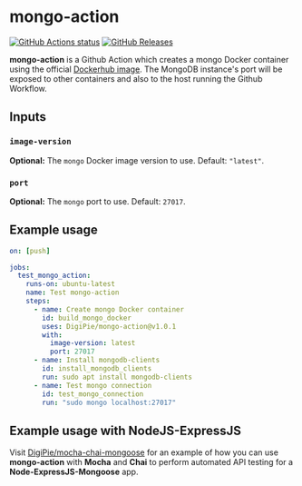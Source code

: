 # mongo-action

[![GitHub Actions status](https://github.com/DigiPie/mongo-action/workflows/mongo-action%20CI/badge.svg)](https://github.com/DigiPie/mongo-action/actions) [![GitHub Releases](https://img.shields.io/github/release/DigiPie/mongo-action.svg)](https://github.com/DigiPie/mongo-action/releases)

**mongo-action** is a Github Action which creates a mongo Docker container using the official [Dockerhub image](https://hub.docker.com/_/mongo). The MongoDB instance's port will be exposed to other containers and also to the host running the Github Workflow.

## Inputs

### `image-version`

**Optional:** The `mongo` Docker image version to use. Default: `"latest"`.

### `port`

**Optional:** The `mongo` port to use. Default: `27017`.

## Example usage

```yaml
on: [push]

jobs:
  test_mongo_action:
    runs-on: ubuntu-latest
    name: Test mongo-action
    steps:
      - name: Create mongo Docker container
        id: build_mongo_docker
        uses: DigiPie/mongo-action@v1.0.1
        with:
          image-version: latest
          port: 27017
      - name: Install mongodb-clients
        id: install_mongodb_clients
        run: sudo apt install mongodb-clients
      - name: Test mongo connection
        id: test_mongo_connection
        run: "sudo mongo localhost:27017"
```

## Example usage with NodeJS-ExpressJS
Visit [DigiPie/mocha-chai-mongoose](https://github.com/DigiPie/mocha-chai-mongoose) for an example of how you can use **mongo-action** with **Mocha** and **Chai** to perform automated API testing for a **Node-ExpressJS-Mongoose** app.
